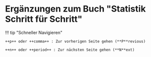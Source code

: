 # Ergänzungen zum Buch "Statistik Schritt für Schritt"

!!! tip "Schneller Navigieren"

    ++p++ oder ++comma++ : Zur vorherigen Seite gehen (**P**revious)
    
    ++n++ oder ++period++ : Zur nächsten Seite gehen (**N**ext)
